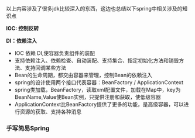 以上内容涉及了很多jdk比较深入的东西，这边也总结以下spring中相关涉及的知识点

**IOC: 控制反转**
 
**DI：依赖注入** 

- IOC 依赖 DI,使容器负责组件的装配
- 支持依赖注入、依赖检查、自动装配、支持集合、指定初始化方法和销毁方法、支持回调某些方法
- Bean的生命周期，都交由容器来管理，控制Bean的依赖注入
- spring的设计使用两个接口代表容器：BeanFactory / ApplicationContext
- spring类加载，BeanFactory，读取xml配置文件，加载在Map中，key为BeanName,Value使Bean实例，只提供注册和获取，使低级容器
- ApplicationContext比BeanFactory提供了更多的功能，是高级容器，可以进行资源的获取、支持各种消息

### 手写简易Spring


